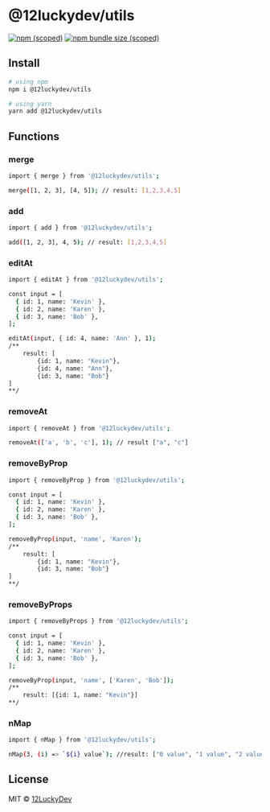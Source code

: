 # @12luckydev/utils

[![npm (scoped)](https://img.shields.io/npm/v/@12luckydev/utils)](https://www.npmjs.com/package/@12luckydev/utils)
[![npm bundle size (scoped)](https://img.shields.io/bundlephobia/min/@12luckydev/utils)](https://github.com/12LuckyDev)

## Install

```sh
# using npm
npm i @12luckydev/utils

# using yarn
yarn add @12luckydev/utils
```

## Functions

### merge

```sh
import { merge } from '@12luckydev/utils';

merge([1, 2, 3], [4, 5]); // result: [1,2,3,4,5]
```

### add

```sh
import { add } from '@12luckydev/utils';

add([1, 2, 3], 4, 5); // result: [1,2,3,4,5]
```

### editAt

```sh
import { editAt } from '@12luckydev/utils';

const input = [
  { id: 1, name: 'Kevin' },
  { id: 2, name: 'Karen' },
  { id: 3, name: 'Bob' },
];

editAt(input, { id: 4, name: 'Ann' }, 1);
/**
    result: [
        {id: 1, name: "Kevin"},
        {id: 4, name: "Ann"},
        {id: 3, name: "Bob"}
]
**/
```

### removeAt

```sh
import { removeAt } from '@12luckydev/utils';

removeAt(['a', 'b', 'c'], 1); // result ["a", "c"]
```

### removeByProp

```sh
import { removeByProp } from '@12luckydev/utils';

const input = [
  { id: 1, name: 'Kevin' },
  { id: 2, name: 'Karen' },
  { id: 3, name: 'Bob' },
];

removeByProp(input, 'name', 'Karen');
/**
    result: [
        {id: 1, name: "Kevin"},
        {id: 3, name: "Bob"}
]
**/
```

### removeByProps

```sh
import { removeByProps } from '@12luckydev/utils';

const input = [
  { id: 1, name: 'Kevin' },
  { id: 2, name: 'Karen' },
  { id: 3, name: 'Bob' },
];

removeByProp(input, 'name', ['Karen', 'Bob']);
/**
    result: [{id: 1, name: "Kevin"}]
**/
```

### nMap

```sh
import { nMap } from '@12luckydev/utils';

nMap(3, (i) => `${i} value`); //result: ["0 value", "1 value", "2 value"]
```

## License

MIT © [12LuckyDev](https://github.com/12LuckyDev)
